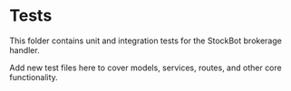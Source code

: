 # Tests

This folder contains unit and integration tests for the StockBot brokerage handler.

Add new test files here to cover models, services, routes, and other core functionality. 
